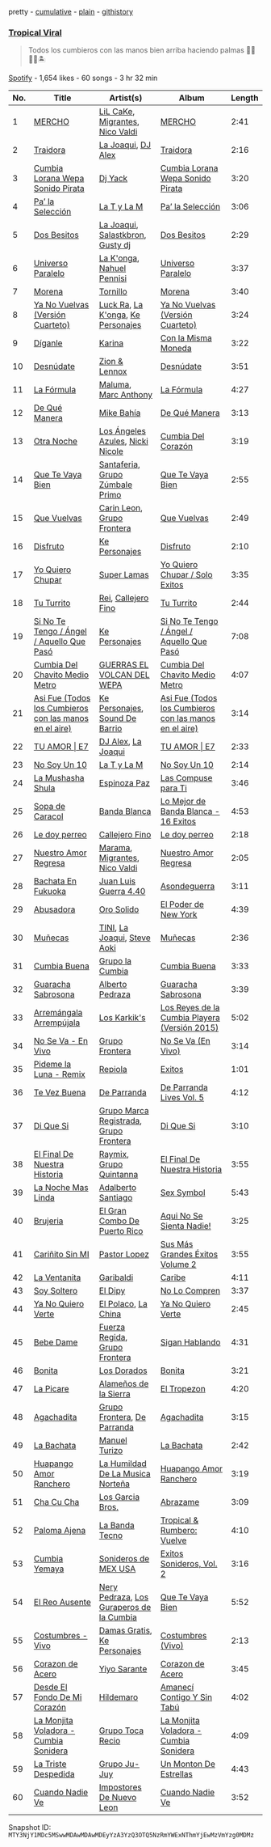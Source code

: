 pretty - [cumulative](/playlists/cumulative/37i9dQZF1DX1h2mzk545UU.md) - [plain](/playlists/plain/37i9dQZF1DX1h2mzk545UU) - [githistory](https://github.githistory.xyz/mackorone/spotify-playlist-archive/blob/main/playlists/plain/37i9dQZF1DX1h2mzk545UU)

### [Tropical Viral](https://open.spotify.com/playlist/37i9dQZF1DX1h2mzk545UU)

> Todos los cumbieros con las manos bien arriba haciendo palmas 💃🏾🕺🏾🏝

[Spotify](https://open.spotify.com/user/spotify) - 1,654 likes - 60 songs - 3 hr 32 min

| No. | Title | Artist(s) | Album | Length |
|---|---|---|---|---|
| 1 | [MERCHO](https://open.spotify.com/track/1DxEbt6OSbrkRthk6pjZue) | [LiL CaKe](https://open.spotify.com/artist/0niAkxgT6y57bRbT0Ge94z), [Migrantes](https://open.spotify.com/artist/48R2gYdPKtfnfKAzhSVPUx), [Nico Valdi](https://open.spotify.com/artist/0uxYECT7XqHNccQAg5Uhe4) | [MERCHO](https://open.spotify.com/album/5beJZJo0DqVaPVlA1cHwjj) | 2:41 |
| 2 | [Traidora](https://open.spotify.com/track/3o6dbeyOY537ZCo6mQfyzp) | [La Joaqui](https://open.spotify.com/artist/60XHOAhvEBiV6BGBOv8ClM), [DJ Alex](https://open.spotify.com/artist/7ygNQCdpQWW7iSWAxDhvhI) | [Traidora](https://open.spotify.com/album/3cIZmX40NwdOB8snHeuKIi) | 2:16 |
| 3 | [Cumbia Lorana Wepa Sonido Pirata](https://open.spotify.com/track/4djpP0CmX6a9I6U52dLG5r) | [Dj Yack](https://open.spotify.com/artist/5HOxMIImatFw3BT7K9UX0S) | [Cumbia Lorana Wepa Sonido Pirata](https://open.spotify.com/album/5WwYkiovXtif5EdeYajDw6) | 3:20 |
| 4 | [Pa’ la Selección](https://open.spotify.com/track/4J1vAbtAhMdsdpO1sKU3EO) | [La T y La M](https://open.spotify.com/artist/1FxPMQ9A0882eNDx3ZkD6B) | [Pa’ la Selección](https://open.spotify.com/album/3S3QVRXr0QxDc6bg5w4DbN) | 3:06 |
| 5 | [Dos Besitos](https://open.spotify.com/track/4qXWX3OmEKp0YCnnxJqTMO) | [La Joaqui](https://open.spotify.com/artist/60XHOAhvEBiV6BGBOv8ClM), [Salastkbron](https://open.spotify.com/artist/3WMlRpW5JWuDI95TcEWt3r), [Gusty dj](https://open.spotify.com/artist/5f9pQjPeDbuRF1GowQXo3L) | [Dos Besitos](https://open.spotify.com/album/1lwLGfbG3i8IIe8k92yv58) | 2:29 |
| 6 | [Universo Paralelo](https://open.spotify.com/track/6LBpjWMfy1NUfyxAJbcMRs) | [La K'onga](https://open.spotify.com/artist/3ghRXw2nUEH2THaL82hw8R), [Nahuel Pennisi](https://open.spotify.com/artist/4IjHltwoSKbUeZLPeULyDe) | [Universo Paralelo](https://open.spotify.com/album/5gHGEuYNsRd8xSVW1Si2E2) | 3:37 |
| 7 | [Morena](https://open.spotify.com/track/03NjizgksFxcj3JpxLh3vn) | [Tornillo](https://open.spotify.com/artist/5OGraDcSkO4oTWthkm77WL) | [Morena](https://open.spotify.com/album/1ceWXvh39yPWMZiR6d6rrV) | 3:40 |
| 8 | [Ya No Vuelvas \(Versión Cuarteto\)](https://open.spotify.com/track/6jRZ33ifS5VOTMwmPxhPhN) | [Luck Ra](https://open.spotify.com/artist/4kcQWQDK0u9AftVSpdrAgk), [La K'onga](https://open.spotify.com/artist/3ghRXw2nUEH2THaL82hw8R), [Ke Personajes](https://open.spotify.com/artist/06Q5VlSAku57lFzyME3HrM) | [Ya No Vuelvas \(Versión Cuarteto\)](https://open.spotify.com/album/2Tuphpb4jfXRwFYTxGXCSs) | 3:24 |
| 9 | [Díganle](https://open.spotify.com/track/7Gc9iCkANNOlw32jQCemjz) | [Karina](https://open.spotify.com/artist/1QZuAtDYNrk2QMogJulsyq) | [Con la Misma Moneda](https://open.spotify.com/album/0uHMJhys3A6ZexbwOQj0Hc) | 3:22 |
| 10 | [Desnúdate](https://open.spotify.com/track/3lAPRVmezONEzjHgzOvh5m) | [Zion & Lennox](https://open.spotify.com/artist/21451j1KhjAiaYKflxBjr1) | [Desnúdate](https://open.spotify.com/album/5uLpJ330k49clXLzxyhHrf) | 3:51 |
| 11 | [La Fórmula](https://open.spotify.com/track/5Fh9fyHRnSwKLo4asG6fEX) | [Maluma](https://open.spotify.com/artist/1r4hJ1h58CWwUQe3MxPuau), [Marc Anthony](https://open.spotify.com/artist/4wLXwxDeWQ8mtUIRPxGiD6) | [La Fórmula](https://open.spotify.com/album/5BMotNmzFRoGABaWM6YFI2) | 4:27 |
| 12 | [De Qué Manera](https://open.spotify.com/track/3HMlb6Dh9OGr3CjV6IwjEP) | [Mike Bahía](https://open.spotify.com/artist/1phfTBIocBW3UwqcYjaEN6) | [De Qué Manera](https://open.spotify.com/album/6XBq5DhffYApT0TGZAQ9cH) | 3:13 |
| 13 | [Otra Noche](https://open.spotify.com/track/6YUYwOLhR01HusDZkttH7k) | [Los Ángeles Azules](https://open.spotify.com/artist/0ZCO8oVkMj897cKgFH7fRW), [Nicki Nicole](https://open.spotify.com/artist/2UZIAOlrnyZmyzt1nuXr9y) | [Cumbia Del Corazón](https://open.spotify.com/album/0ZgIMgZMTpyNRZNCYoHhYm) | 3:19 |
| 14 | [Que Te Vaya Bien](https://open.spotify.com/track/2nwa6nS5lXnsvwX48RWkbS) | [Santaferia](https://open.spotify.com/artist/22QaKKmBIH3QiotuG30W3o), [Grupo Zúmbale Primo](https://open.spotify.com/artist/7hwlbJCUBQksiqlloB6x9K) | [Que Te Vaya Bien](https://open.spotify.com/album/1OrDwd1kFtbDwlyv6LQ3qB) | 2:55 |
| 15 | [Que Vuelvas](https://open.spotify.com/track/6Um358vY92UBv5DloTRX9L) | [Carin Leon](https://open.spotify.com/artist/66ihevNkSYNzRAl44dx6jJ), [Grupo Frontera](https://open.spotify.com/artist/6XkjpgcEsYab502Vr1bBeW) | [Que Vuelvas](https://open.spotify.com/album/3dLJKctfTGFr731SvtnS3j) | 2:49 |
| 16 | [Disfruto](https://open.spotify.com/track/1v4ggzkdNysd77L7oJ6GmU) | [Ke Personajes](https://open.spotify.com/artist/06Q5VlSAku57lFzyME3HrM) | [Disfruto](https://open.spotify.com/album/3QGHVWaXZfHNFsH7NEQvp5) | 2:10 |
| 17 | [Yo Quiero Chupar](https://open.spotify.com/track/1xKdSekba1TL5gP7CAMNTT) | [Super Lamas](https://open.spotify.com/artist/0A8eZ8ou3msWR8xVkJOFXe) | [Yo Quiero Chupar / Solo Exitos](https://open.spotify.com/album/1nnfHi1XzDV3K0ajYDWgs4) | 3:35 |
| 18 | [Tu Turrito](https://open.spotify.com/track/45dlaEXrXW47TVbrQ4gK7E) | [Rei](https://open.spotify.com/artist/4IG1SDlwgNKzqTmjBrvY3K), [Callejero Fino](https://open.spotify.com/artist/6GRwwWAtmusrgAL5JF9Dfr) | [Tu Turrito](https://open.spotify.com/album/6FKqbKsNvN2hT8vXdT0N02) | 2:44 |
| 19 | [Si No Te Tengo / Ángel / Aquello Que Pasó](https://open.spotify.com/track/1fKFxmSByZfjwVSbq0PHye) | [Ke Personajes](https://open.spotify.com/artist/06Q5VlSAku57lFzyME3HrM) | [Si No Te Tengo / Ángel / Aquello Que Pasó](https://open.spotify.com/album/0BmRinej1BC9Dk6AmpY6ND) | 7:08 |
| 20 | [Cumbia Del Chavito Medio Metro](https://open.spotify.com/track/0fmA5PobE7ipHpYC58JwF7) | [GUERRAS EL VOLCAN DEL WEPA](https://open.spotify.com/artist/057Yi2nzw4hJ30anLnLIAD) | [Cumbia Del Chavito Medio Metro](https://open.spotify.com/album/6bgiXPx0Zxi3WIKJLNIAhl) | 4:07 |
| 21 | [Asi Fue \(Todos los Cumbieros con las manos en el aire\)](https://open.spotify.com/track/1TqVbvwPmESLvgkueeJI4V) | [Ke Personajes](https://open.spotify.com/artist/06Q5VlSAku57lFzyME3HrM), [Sound De Barrio](https://open.spotify.com/artist/6jz0DkcaOtGlaNOA67rzIU) | [Asi Fue \(Todos los Cumbieros con las manos en el aire\)](https://open.spotify.com/album/1jnDr8K9IxgrZM94g6fXD1) | 3:14 |
| 22 | [TU AMOR \| E7](https://open.spotify.com/track/3N6rAKpPraBOZqn9RhSrz0) | [DJ Alex](https://open.spotify.com/artist/7ygNQCdpQWW7iSWAxDhvhI), [La Joaqui](https://open.spotify.com/artist/60XHOAhvEBiV6BGBOv8ClM) | [TU AMOR \| E7](https://open.spotify.com/album/772pSj9TMLYJoULLYIEVBX) | 2:33 |
| 23 | [No Soy Un 10](https://open.spotify.com/track/3S3WhDTKcVtuRfWfJulLuE) | [La T y La M](https://open.spotify.com/artist/1FxPMQ9A0882eNDx3ZkD6B) | [No Soy Un 10](https://open.spotify.com/album/1w15wkI8Fnelrb4dMkCiFr) | 2:14 |
| 24 | [La Mushasha Shula](https://open.spotify.com/track/4H8AfSDk1cWrYiV35VCdyA) | [Espinoza Paz](https://open.spotify.com/artist/01rgao9OzfBm2BOHWJpi1Y) | [Las Compuse para Ti](https://open.spotify.com/album/6MPAzfdQFWe5IadlxhcUNv) | 3:46 |
| 25 | [Sopa de Caracol](https://open.spotify.com/track/4V8uHuLaBRxQ02H4YNCOO7) | [Banda Blanca](https://open.spotify.com/artist/1Ykx49KpY0FqIXUwyuD3TJ) | [Lo Mejor de Banda Blanca \- 16 Exitos](https://open.spotify.com/album/696Y05qV9YgqTqA8gPmY20) | 4:53 |
| 26 | [Le doy perreo](https://open.spotify.com/track/1DTmxMoV47mkuTrSY2xkyl) | [Callejero Fino](https://open.spotify.com/artist/6GRwwWAtmusrgAL5JF9Dfr) | [Le doy perreo](https://open.spotify.com/album/0VJzJRpkszNHrVcPnkzSRn) | 2:18 |
| 27 | [Nuestro Amor Regresa](https://open.spotify.com/track/17NXlqBKA08Qf6Jt4kpc14) | [Marama](https://open.spotify.com/artist/4GepMkTgrIZECoCC55vqjW), [Migrantes](https://open.spotify.com/artist/48R2gYdPKtfnfKAzhSVPUx), [Nico Valdi](https://open.spotify.com/artist/0uxYECT7XqHNccQAg5Uhe4) | [Nuestro Amor Regresa](https://open.spotify.com/album/2e5tKhL1WWZa17slG15nyx) | 2:05 |
| 28 | [Bachata En Fukuoka](https://open.spotify.com/track/6IfMD01z39P15HKezjdaMP) | [Juan Luis Guerra 4.40](https://open.spotify.com/artist/3nlpTZci9O5W8RsNoNH559) | [Asondeguerra](https://open.spotify.com/album/2LqYd5gIJxEvG5md8kGeyL) | 3:11 |
| 29 | [Abusadora](https://open.spotify.com/track/0Pr05tDGNCf4f8Fe8ubSJ4) | [Oro Solido](https://open.spotify.com/artist/7wLYNBd1fXGEKSLJMNnlt4) | [El Poder de New York](https://open.spotify.com/album/4pqxqBDUI1WnJXItH0SFji) | 4:39 |
| 30 | [Muñecas](https://open.spotify.com/track/1PAvhqefivTNdxZ4u8RT1d) | [TINI](https://open.spotify.com/artist/7vXDAI8JwjW531ouMGbfcp), [La Joaqui](https://open.spotify.com/artist/60XHOAhvEBiV6BGBOv8ClM), [Steve Aoki](https://open.spotify.com/artist/77AiFEVeAVj2ORpC85QVJs) | [Muñecas](https://open.spotify.com/album/3N60ysBDxJsDwM5bpwqqwR) | 2:36 |
| 31 | [Cumbia Buena](https://open.spotify.com/track/74pSi4Ukm4geJABToCxGgr) | [Grupo la Cumbia](https://open.spotify.com/artist/4pInEVYnkBM7SjkcNrS33s) | [Cumbia Buena](https://open.spotify.com/album/2hKZd4cGeRpBrO8R8YegAB) | 3:33 |
| 32 | [Guaracha Sabrosona](https://open.spotify.com/track/0p88CmD2dgRH9Y52unhHi3) | [Alberto Pedraza](https://open.spotify.com/artist/3TQh6LXI9ADgyZJTT19TeR) | [Guaracha Sabrosona](https://open.spotify.com/album/0UZNJ0LcKDFyozURk4DUKJ) | 3:39 |
| 33 | [Arremángala Arrempújala](https://open.spotify.com/track/1eiEHx5HeyTB3cjVxvFwUO) | [Los Karkik's](https://open.spotify.com/artist/2kRcNmtZoQUI7F0hoYCnCg) | [Los Reyes de la Cumbia Playera \(Versión 2015\)](https://open.spotify.com/album/0D4KjknzTsf7HgAPSqFhdS) | 5:02 |
| 34 | [No Se Va \- En Vivo](https://open.spotify.com/track/23Lyy7ZXRvzfgH4JtDkKrX) | [Grupo Frontera](https://open.spotify.com/artist/6XkjpgcEsYab502Vr1bBeW) | [No Se Va \(En Vivo\)](https://open.spotify.com/album/5jgCL0iatyi00rPPXjmYS3) | 3:14 |
| 35 | [Pideme la Luna \- Remix](https://open.spotify.com/track/53h0I0zOgs1KntA5lel3EF) | [Repiola](https://open.spotify.com/artist/14rsSkmuSkij7q3SNsZSHQ) | [Exitos](https://open.spotify.com/album/519NM1nvGS2JZwji1k6g9z) | 1:01 |
| 36 | [Te Vez Buena](https://open.spotify.com/track/4fTFCw9sUnJFZNrVBecAUn) | [De Parranda](https://open.spotify.com/artist/0OTHm6AFLxgeTm0gHNOuWi) | [De Parranda Lives Vol\. 5](https://open.spotify.com/album/0IbYtGUcmCxEqOenGvcZRh) | 4:12 |
| 37 | [Di Que Si](https://open.spotify.com/track/0kzN7YAMSbmlHOvxlbQW9y) | [Grupo Marca Registrada](https://open.spotify.com/artist/1gW6pz5n1aK249L0GvfQCC), [Grupo Frontera](https://open.spotify.com/artist/6XkjpgcEsYab502Vr1bBeW) | [Di Que Si](https://open.spotify.com/album/5YFKVLWDPKkm94RWatZu9e) | 3:10 |
| 38 | [El Final De Nuestra Historia](https://open.spotify.com/track/4lSHY97TsrsOn0cqBkUrDs) | [Raymix](https://open.spotify.com/artist/0hHT2BH7XTm3ZdZb6CX064), [Grupo Quintanna](https://open.spotify.com/artist/17jlmfAaFHbfrauHk2HiNc) | [El Final De Nuestra Historia](https://open.spotify.com/album/2U9DusHrxN3ni4l6hGZOCu) | 3:55 |
| 39 | [La Noche Mas Linda](https://open.spotify.com/track/3scW7pt0vlhkCCgCNv5YR9) | [Adalberto Santiago](https://open.spotify.com/artist/6tZxUxheS7w3953cQFOXkd) | [Sex Symbol](https://open.spotify.com/album/5tf8kuqoGGyPD6xxhPLlst) | 5:43 |
| 40 | [Brujeria](https://open.spotify.com/track/0k1hbeZodoEw34FAdbh8xM) | [El Gran Combo De Puerto Rico](https://open.spotify.com/artist/6nnspeopmJAG07xOxHmqTu) | [Aqui No Se Sienta Nadie!](https://open.spotify.com/album/18m4lag970uk1AMSvaUZmg) | 3:25 |
| 41 | [Cariñito Sin MI](https://open.spotify.com/track/7zSluZ0cnnNomeIGYSThMm) | [Pastor Lopez](https://open.spotify.com/artist/6Ud6RjvNXVe39mKiGUb7zE) | [Sus Más Grandes Éxitos Volume 2](https://open.spotify.com/album/60LUbwOhyXfoMZDOV1fXQv) | 3:55 |
| 42 | [La Ventanita](https://open.spotify.com/track/49nYkvvZTU06Pcwu1SrK4h) | [Garibaldi](https://open.spotify.com/artist/5PMqVxegfGlvhatvLA61uX) | [Caribe](https://open.spotify.com/album/3kpnPvG6TOLfpV0TvD0FUd) | 4:11 |
| 43 | [Soy Soltero](https://open.spotify.com/track/09bBwB9wctmnYtxMOdNGRd) | [El Dipy](https://open.spotify.com/artist/2Bof5crSbhfBwf2pHNjPlw) | [No Lo Compren](https://open.spotify.com/album/31nDorIqLwLOrjNtf31zGR) | 3:37 |
| 44 | [Ya No Quiero Verte](https://open.spotify.com/track/3eUtQSdde3wNmXOW2OESKi) | [El Polaco](https://open.spotify.com/artist/3ucYybVr1mTuB04HtoBDCc), [La China](https://open.spotify.com/artist/7fRUttEpuIdM0JzPaCMwVO) | [Ya No Quiero Verte](https://open.spotify.com/album/7LgHocBu4JUghhlAJqgNrS) | 2:45 |
| 45 | [Bebe Dame](https://open.spotify.com/track/0IKeDy5bT9G0bA7ZixRT4A) | [Fuerza Regida](https://open.spotify.com/artist/0ys2OFYzWYB5hRDLCsBqxt), [Grupo Frontera](https://open.spotify.com/artist/6XkjpgcEsYab502Vr1bBeW) | [Sigan Hablando](https://open.spotify.com/album/7JH7pr10sJV9caUhk3ORyK) | 4:31 |
| 46 | [Bonita](https://open.spotify.com/track/5jZ4F989lTH5jcFxT6ccbP) | [Los Dorados](https://open.spotify.com/artist/3q0KiiH0SqZoOftCEZNAis) | [Bonita](https://open.spotify.com/album/6YQnsEvPHOX3aSZsconRkP) | 3:21 |
| 47 | [La Picare](https://open.spotify.com/track/68Ur7kDx0OXW5BH0TxpAPn) | [Alameños de la Sierra](https://open.spotify.com/artist/4C9L4xjlVFB6lsA9v3EfUh) | [El Tropezon](https://open.spotify.com/album/54vZCfkZRmqgXyNmmd0rqB) | 4:20 |
| 48 | [Agachadita](https://open.spotify.com/track/2nwiohQG9DROhzlgZlXPSK) | [Grupo Frontera](https://open.spotify.com/artist/6XkjpgcEsYab502Vr1bBeW), [De Parranda](https://open.spotify.com/artist/0OTHm6AFLxgeTm0gHNOuWi) | [Agachadita](https://open.spotify.com/album/5c9O4aceHfVDbEq8DKEGuY) | 3:15 |
| 49 | [La Bachata](https://open.spotify.com/track/5ww2BF9slyYgNOk37BlC4u) | [Manuel Turizo](https://open.spotify.com/artist/0tmwSHipWxN12fsoLcFU3B) | [La Bachata](https://open.spotify.com/album/1TpGeAzOJgAGdPkcWl95r2) | 2:42 |
| 50 | [Huapango Amor Ranchero](https://open.spotify.com/track/4h8xnS3HBT19lpOvOfctS5) | [La Humildad De La Musica Norteña](https://open.spotify.com/artist/0fMwbTSqDbGyg0QgpijRoE) | [Huapango Amor Ranchero](https://open.spotify.com/album/40EvvWuBGio70bkcFLk6Fl) | 3:19 |
| 51 | [Cha Cu Cha](https://open.spotify.com/track/1QHSwIjIIfqMuu0DLQFVFr) | [Los Garcia Bros.](https://open.spotify.com/artist/4oI2xE94fPz2FbKvtrJEgD) | [Abrazame](https://open.spotify.com/album/0HcDnNUTvLQEB07M9coTkz) | 3:09 |
| 52 | [Paloma Ajena](https://open.spotify.com/track/0xQ9ffzl3I05FTDcYUnQ4X) | [La Banda Tecno](https://open.spotify.com/artist/6FIQoXCHsjUVZBFab3sXbM) | [Tropical & Rumbero: Vuelve](https://open.spotify.com/album/6ph0pyKPe1ffEOA3jC6kLx) | 4:10 |
| 53 | [Cumbia Yemaya](https://open.spotify.com/track/14CUTkk5h1JfIg6InMMgxS) | [Sonideros de MEX USA](https://open.spotify.com/artist/1DdqwR6Ygd18k5GjaY8sJm) | [Exitos Sonideros, Vol\. 2](https://open.spotify.com/album/41dKt9tSQwLw5eDcY1CUFz) | 3:16 |
| 54 | [El Reo Ausente](https://open.spotify.com/track/3G1MeI4VeHNhDimzvY22V0) | [Nery Pedraza](https://open.spotify.com/artist/2auNLhntCTSNSUhsN0MCQ0), [Los Guraperos de la Cumbia](https://open.spotify.com/artist/2qzwx9X95HrGfehodiubOs) | [Que Te Vaya Bien](https://open.spotify.com/album/5k783HWe7on8tcK6W8jtyG) | 5:52 |
| 55 | [Costumbres \- Vivo](https://open.spotify.com/track/6HT88WDVwEJiHEbPuQ5XcB) | [Damas Gratis](https://open.spotify.com/artist/3YeBTR1Q1rUxKguz4jP6UV), [Ke Personajes](https://open.spotify.com/artist/06Q5VlSAku57lFzyME3HrM) | [Costumbres \(Vivo\)](https://open.spotify.com/album/5bF1CFdbRtYvsCbVro137h) | 2:13 |
| 56 | [Corazon de Acero](https://open.spotify.com/track/1SZMZCqVHIWgyEy2dIHsZR) | [Yiyo Sarante](https://open.spotify.com/artist/2rwLjVHS15sfzciKXXNbgA) | [Corazon de Acero](https://open.spotify.com/album/3BqW7Zt2KkIJaxrqvhyklo) | 3:45 |
| 57 | [Desde El Fondo De Mi Corazón](https://open.spotify.com/track/3rQndjZ676PPjV9QvL42te) | [Hildemaro](https://open.spotify.com/artist/2jc6xa4fD1dcYzuzGadGic) | [Amanecí Contigo Y Sin Tabú](https://open.spotify.com/album/40PyxT3MBm2aGxKLKKBfBB) | 4:02 |
| 58 | [La Monjita Voladora \- Cumbia Sonidera](https://open.spotify.com/track/24zP7HDzOD078cjG0q61i3) | [Grupo Toca Recio](https://open.spotify.com/artist/1j98coEFrGNwVfl7gGMO7u) | [La Monjita Voladora \- Cumbia Sonidera](https://open.spotify.com/album/7HxXxjI6VekYFOUtJL7n2V) | 4:09 |
| 59 | [La Triste Despedida](https://open.spotify.com/track/6mfl8ppmtBBtmv2sSPVkif) | [Grupo Ju\-Juy](https://open.spotify.com/artist/1pTAkO3OrwVOKUh3bfGv5m) | [Un Monton De Estrellas](https://open.spotify.com/album/42oEsxcnZj483G6zXYWpcH) | 4:43 |
| 60 | [Cuando Nadie Ve](https://open.spotify.com/track/52ZdW6oH0pi1oJq39SeH1z) | [Impostores De Nuevo Leon](https://open.spotify.com/artist/74bsa1JfHvX7B7TrX7aAzI) | [Cuando Nadie Ve](https://open.spotify.com/album/1wxJ9ISQB4tUBWulQzZsTV) | 3:52 |

Snapshot ID: `MTY3NjY1MDc5MSwwMDAwMDAwMDEyYzA3YzQ3OTQ5NzRmYWExNThmYjEwMzVmYzg0MDMz`
